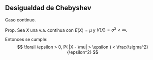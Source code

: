 ## Desigualdad de Chebyshev

Caso contínuo.

Prop.
Sea $X$ una v.a. contínua con $E(X) = \mu$ y $V(X) = \sigma^2 < \infty$.

Entonces se cumple:
$$
\forall \epsilon > 0, P( |X - \mu| > \epsilon ) < \frac{\sigma^2}{\epsilon^2}
$$